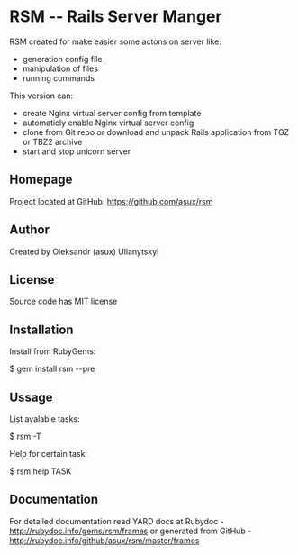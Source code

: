 RSM -- Rails Server Manger
==========================

RSM created for make easier some actons on server like:

  * generation config file
  * manipulation of files
  * running commands

This version can:

  * create Nginx virtual server config from template
  * automaticly enable Nginx virtual server config
  * clone from Git repo or download and unpack Rails application from TGZ or TBZ2 archive
  * start and stop unicorn server

Homepage
--------

Project located at GitHub: https://github.com/asux/rsm

Author
------

Created by Oleksandr (asux) Ulianytskyi

License
-------

Source code has MIT license

Installation
------------

Install from RubyGems:

  $ gem install rsm --pre

Ussage
-----

List avalable tasks:
  
  $ rsm -T
  
Help for certain task:

  $ rsm help TASK

Documentation
-------------

For detailed documentation read YARD docs at Rubydoc - http://rubydoc.info/gems/rsm/frames
or generated from GitHub - http://rubydoc.info/github/asux/rsm/master/frames